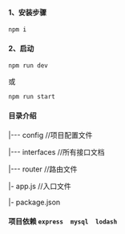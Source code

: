 #### 1、安装步骤

```
npm i
```

#### 2、启动
```
npm run dev
```
或
```
npm run start
```
#### 目录介绍

|--- config         //项目配置文件

|--- interfaces     //所有接口文档


|--- router         //路由文件


|-  app.js           //入口文件   

|-  package.json


#### 项目依赖 `express  mysql  lodash`